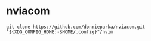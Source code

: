 # nviacom
```shell
git clone https://github.com/donnieparka/nviacom.git "${XDG_CONFIG_HOME:-$HOME/.config}"/nvim
```
